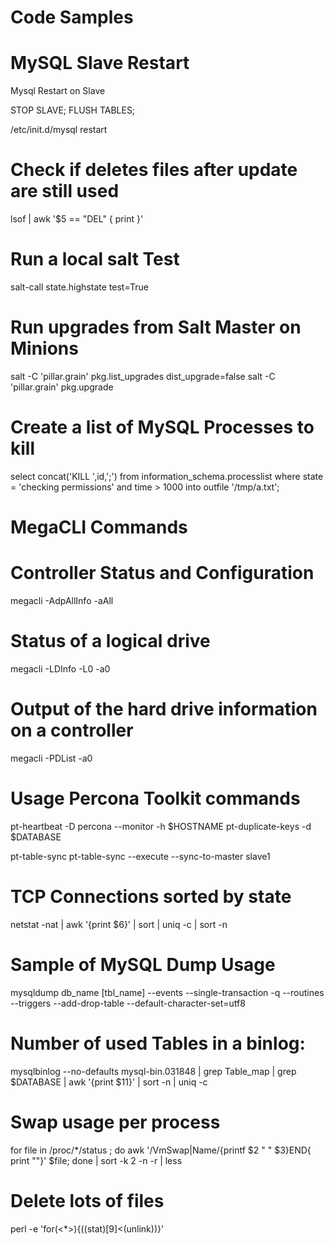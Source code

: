 # Code Samples

# MySQL Slave Restart
Mysql Restart on Slave

STOP SLAVE;
FLUSH TABLES;

/etc/init.d/mysql restart


# Check if deletes files after update are still used
lsof | awk '$5 == "DEL" { print }'


# Run a local salt Test
salt-call state.highstate test=True

# Run upgrades from Salt Master on Minions 
salt -C 'pillar.grain' pkg.list_upgrades dist_upgrade=false
salt -C 'pillar.grain' pkg.upgrade


# Create a list of MySQL Processes to kill
select concat('KILL ',id,';') from information_schema.processlist where state = 'checking permissions' and time > 1000 into outfile '/tmp/a.txt';


# MegaCLI Commands 
# Controller Status and Configuration
megacli -AdpAllInfo -aAll
# Status of a logical drive
megacli -LDInfo -L0 -a0
# Output of the hard drive information on a controller
megacli -PDList -a0


# Usage Percona Toolkit commands
pt-heartbeat -D percona --monitor -h $HOSTNAME
pt-duplicate-keys -d $DATABASE 

pt-table-sync
pt-table-sync --execute --sync-to-master slave1


# TCP Connections sorted by state
netstat -nat | awk '{print $6}' | sort | uniq -c | sort -n


# Sample of MySQL Dump Usage
mysqldump db_name [tbl_name] --events --single-transaction -q --routines --triggers --add-drop-table --default-character-set=utf8 


# Number of used Tables in a binlog:
mysqlbinlog --no-defaults  mysql-bin.031848 | grep Table_map | grep $DATABASE | awk '{print $11}' | sort -n | uniq -c


# Swap usage per process
for file in /proc/*/status ; do awk '/VmSwap|Name/{printf $2 " " $3}END{ print ""}' $file; done | sort -k 2 -n -r | less

# Delete lots of files
perl -e 'for(<*>){((stat)[9]<(unlink))}'

